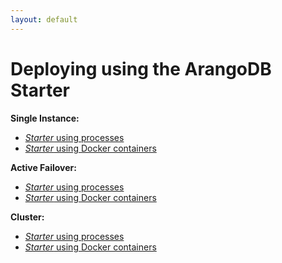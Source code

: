 ```yaml
---
layout: default
---
```

<!-- don't edit here, it's from https://@github.com/arangodb-helper/arangodb.git / docs/Manual/ -->
Deploying using the ArangoDB Starter
====================================

**Single Instance:**

- [_Starter_ using processes](../SingleInstance/UsingTheStarter.md)
- [_Starter_ using Docker containers](../SingleInstance/UsingTheStarter.md#using-the-arangodb-starter-in-docker)

**Active Failover:**

- [_Starter_ using processes](../ActiveFailover/UsingTheStarter.md)
- [_Starter_ using Docker containers](../ActiveFailover/UsingTheStarter.md#using-the-arangodb-starter-in-docker)

**Cluster:**

- [_Starter_ using processes](../Cluster/UsingTheStarter.md)
- [_Starter_ using Docker containers](../Cluster/UsingTheStarter.md#using-the-arangodb-starter-in-docker)
